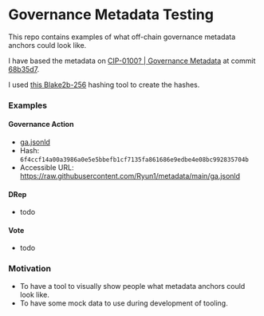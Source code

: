 # Governance Metadata Testing

This repo contains examples of what off-chain governance metadata anchors could look like.

I have based the metadata on [CIP-0100? | Governance Metadata](https://github.com/cardano-foundation/CIPs/pull/556) at commit [68b35d7](https://github.com/cardano-foundation/CIPs/pull/556/).

I used [this Blake2b-256](https://toolkitbay.com/tkb/tool/BLAKE2b_256) hashing tool to create the hashes.

### Examples

#### Governance Action
- [ga.jsonld](./ga.jsonld)
- Hash: `6f4ccf14a00a3986a0e5e5bbefb1cf7135fa861686e9edbe4e08bc992835704b`
- Accessible URL: https://raw.githubusercontent.com/Ryun1/metadata/main/ga.jsonld

#### DRep
- todo

#### Vote
- todo

### Motivation
- To have a tool to visually show people what metadata anchors could look like.
- To have some mock data to use during development of tooling.